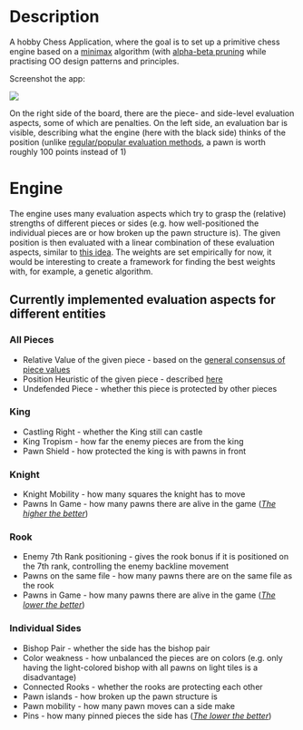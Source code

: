 # Description
A hobby Chess Application, where the goal is to set up a primitive chess engine based on a [minimax](https://en.wikipedia.org/wiki/Minimax) algorithm (with [alpha-beta pruning](https://en.wikipedia.org/wiki/Alpha%E2%80%93beta_pruning) while practising OO design patterns and principles.

Screenshot the app:

 <img src="https://user-images.githubusercontent.com/78796219/229346830-1dcce46e-c68b-4199-9d35-6dcb050e1de1.png">

On the right side of the board, there are the piece- and side-level evaluation aspects, some of which are penalties. On the left side, an evaluation bar is visible, describing what the engine (here with the black side) thinks of the position (unlike [regular/popular evaluation methods](https://en.wikipedia.org/wiki/Chess_piece_relative_value), a pawn is worth roughly 100 points instead of 1)

# Engine
The engine uses many evaluation aspects which try to grasp the (relative) strengths of different pieces or sides (e.g. how well-positioned the individual pieces are or how broken up the pawn structure is). The given position is then evaluated with a linear combination of these evaluation aspects, similar to [this idea](https://en.wikipedia.org/wiki/Evaluation_function). The weights are set empirically for now, it would be interesting to create a framework for finding the best weights with, for example, a genetic algorithm.

## Currently implemented evaluation aspects for different entities
### All Pieces
- Relative Value of the given piece - based on the [general consensus of piece values](https://en.wikipedia.org/wiki/Chess_piece_relative_value)
- Position Heuristic of the given piece - described [here](https://www.chessprogramming.org/Simplified_Evaluation_Function)
- Undefended Piece - whether this piece is protected by other pieces
### King 
- Castling Right - whether the King still can castle
- King Tropism - how far the enemy pieces are from the king 
- Pawn Shield - how protected the king is with pawns in front 
### Knight
- Knight Mobility - how many squares the knight has to move
- Pawns In Game - how many pawns there are alive in the game (<u><i>The higher the better</i></u>)
### Rook
- Enemy 7th Rank positioning - gives the rook bonus if it is positioned on the 7th rank, controlling the enemy backline movement 
- Pawns on the same file - how many pawns there are on the same file as the rook 
- Pawns in Game  - how many pawns there are alive in the game (<u><i>The lower the better</i></u>)
### Individual Sides
- Bishop Pair - whether the side has the bishop pair
- Color weakness - how unbalanced the pieces are on colors (e.g. only having the light-colored bishop with all pawns on light tiles is a disadvantage) 
- Connected Rooks - whether the rooks are protecting each other
- Pawn islands - how broken up the pawn structure is
- Pawn mobility - how many pawn moves can a side make
- Pins - how many pinned pieces the side has (<u><i>The lower the better</i></u>)





